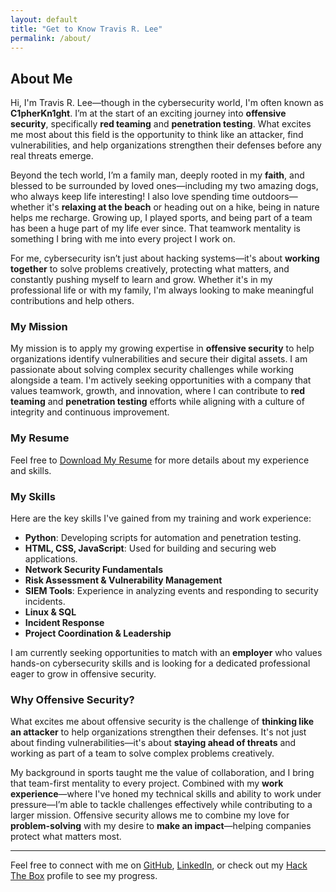 ```yaml
---
layout: default
title: "Get to Know Travis R. Lee"
permalink: /about/
---
```


## About Me

Hi, I'm Travis R. Lee—though in the cybersecurity world, I'm often known as **C1pherKn1ght**. I’m at the start of an exciting journey into **offensive security**, specifically **red teaming** and **penetration testing**. What excites me most about this field is the opportunity to think like an attacker, find vulnerabilities, and help organizations strengthen their defenses before any real threats emerge.

Beyond the tech world, I’m a family man, deeply rooted in my **faith**, and blessed to be surrounded by loved ones—including my two amazing dogs, who always keep life interesting! I also love spending time outdoors—whether it's **relaxing at the beach** or heading out on a hike, being in nature helps me recharge. Growing up, I played sports, and being part of a team has been a huge part of my life ever since. That teamwork mentality is something I bring with me into every project I work on.

For me, cybersecurity isn’t just about hacking systems—it's about **working together** to solve problems creatively, protecting what matters, and constantly pushing myself to learn and grow. Whether it's in my professional life or with my family, I'm always looking to make meaningful contributions and help others.

### My Mission

My mission is to apply my growing expertise in **offensive security** to help organizations identify vulnerabilities and secure their digital assets. I am passionate about solving complex security challenges while working alongside a team. I'm actively seeking opportunities with a company that values teamwork, growth, and innovation, where I can contribute to **red teaming** and **penetration testing** efforts while aligning with a culture of integrity and continuous improvement.

### My Resume

Feel free to <a href="https://travrl12.github.io/assets/Resume/Travis__Lee_Resume_2024.pdf" target="_blank">Download My Resume</a> for more details about my experience and skills.

### My Skills

Here are the key skills I've gained from my training and work experience:

- **Python**: Developing scripts for automation and penetration testing.
- **HTML, CSS, JavaScript**: Used for building and securing web applications.
- **Network Security Fundamentals**
- **Risk Assessment & Vulnerability Management**
- **SIEM Tools**: Experience in analyzing events and responding to security incidents.
- **Linux & SQL**
- **Incident Response**
- **Project Coordination & Leadership**

I am currently seeking opportunities to match with an **employer** who values hands-on cybersecurity skills and is looking for a dedicated professional eager to grow in offensive security.

### Why Offensive Security?

What excites me about offensive security is the challenge of **thinking like an attacker** to help organizations strengthen their defenses. It's not just about finding vulnerabilities—it's about **staying ahead of threats** and working as part of a team to solve complex problems creatively.

My background in sports taught me the value of collaboration, and I bring that team-first mentality to every project. Combined with my **work experience**—where I've honed my technical skills and ability to work under pressure—I’m able to tackle challenges effectively while contributing to a larger mission. Offensive security allows me to combine my love for **problem-solving** with my desire to **make an impact**—helping companies protect what matters most.

---

Feel free to connect with me on [GitHub](https://github.com/Travrl12), [LinkedIn](https://www.linkedin.com/in/travisrlee), or check out my [Hack The Box](https://app.hackthebox.com/profile/2105172) profile to see my progress.
